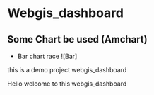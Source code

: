# Webgis_dashboard
## Some Chart be used (Amchart)

* Bar chart race
![Bar]

this is a demo project webgis_dashboard

Hello welcome to this webgis_dashboard